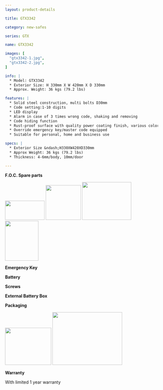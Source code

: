 ```yaml
---
layout: product-details

title: GTX3342

category: new-safes

series: GTX

name: GTX3342

images: [
  "gtx3342-1.jpg",
  "gtx3342-2.jpg",
]

info: |
  * Model: GTX3342
  * Exterior Size: H 330mm X W 420mm X D 330mm
  * Approx. Weight: 36 kgs (79.2 lbs)

features: |
  * Solid steel construction, multi bolts D30mm
  * Code setting:1-10 digits
  * LED display
  * Alarm in case of 3 times wrong code, shaking and removing
  * Code hiding function
  * Rust-proof surface with quality power coating finish, various colors available
  * Override emergency key/master code equipped
  * Suitable for personal, home and business use

specs: |
  * Exterior Size &ndash;H330XW420XD330mm
  * Approx Weight: 36 kgs (79.2 lbs)
  * Thickness: 4-6mm/body, 10mm/door

---
```


**F.O.C. Spare parts**

<img alt="" src="{IMAGE_CDN}/gtx3342-3.jpg" style="width: 130px; height: 63px" />

<img alt="" src="{IMAGE_CDN}/gtx3342-4.jpg" style="width: 116px; height: 114px" />

<img alt="" src="{IMAGE_CDN}/gtx3342-5.jpg" style="width: 162px; height: 124px" />

<img alt="" src="{IMAGE_CDN}/gtx3342-6.jpg" style="width: 110px; height: 131px" />

**Emergency Key**

**Battery**

**Screws**

**External Battery Box**

**Packaging**

<img height="144" src="{IMAGE_CDN}/gtx3342-7.jpg" style="width: 152px; height: 122px" width="183" />

<img alt="" src="{IMAGE_CDN}/gtx3342-8.jpg" style="width: 230px; height: 173px" />

**Warranty**

With limited 1 year warranty
